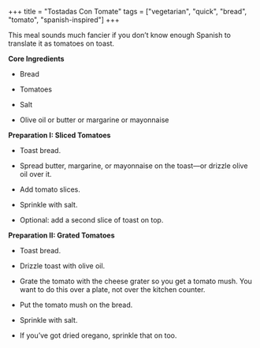+++
title = "Tostadas Con Tomate"
tags = ["vegetarian", "quick", "bread", "tomato", "spanish-inspired"]
+++

This meal sounds much fancier if you don’t know enough Spanish to
translate it as tomatoes on toast.

**Core Ingredients**
- Bread

- Tomatoes

- Salt

- Olive oil or butter or margarine or mayonnaise

**Preparation I: Sliced Tomatoes**
- Toast bread.

- Spread butter, margarine, or mayonnaise on the toast—or drizzle olive
oil over it.

- Add tomato slices.

- Sprinkle with salt.

- Optional: add a second slice of toast on top.

**Preparation II: Grated Tomatoes**
- Toast bread.

- Drizzle toast with olive oil.

- Grate the tomato with the cheese grater so you get a tomato mush. You
want to do this over a plate, not over the kitchen counter.

- Put the tomato mush on the bread.

- Sprinkle with salt.

- If you’ve got dried oregano, sprinkle that on too.